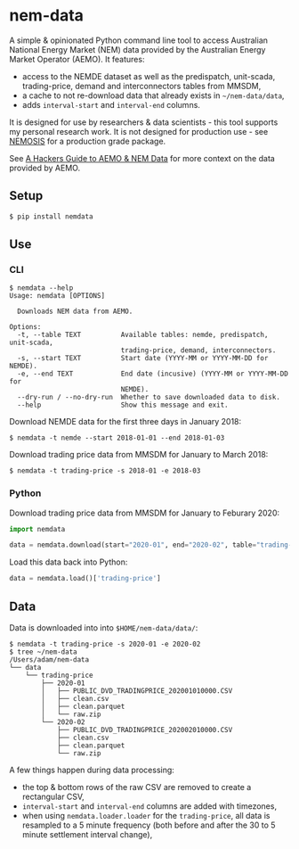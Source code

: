 # nem-data

A simple & opinionated Python command line tool to access Australian National Energy Market (NEM) data provided by the Australian Energy Market Operator (AEMO).  It features:

- access to the NEMDE dataset as well as the predispatch, unit-scada, trading-price, demand and interconnectors tables from MMSDM,
- a cache to not re-download data that already exists in `~/nem-data/data`,
- adds `interval-start` and `interval-end` columns.

It is designed for use by researchers & data scientists - this tool supports my personal research work.  It is not designed for production use - see [NEMOSIS](https://github.com/UNSW-CEEM/NEMOSIS) for a production grade package.

See [A Hackers Guide to AEMO & NEM Data](https://adgefficiency.com/hackers-aemo/) for more context on the data provided by AEMO.


## Setup

```bash
$ pip install nemdata
```


## Use

### CLI

```shell-session
$ nemdata --help
Usage: nemdata [OPTIONS]

  Downloads NEM data from AEMO.

Options:
  -t, --table TEXT          Available tables: nemde, predispatch, unit-scada,
                            trading-price, demand, interconnectors.
  -s, --start TEXT          Start date (YYYY-MM or YYYY-MM-DD for NEMDE).
  -e, --end TEXT            End date (incusive) (YYYY-MM or YYYY-MM-DD for
                            NEMDE).
  --dry-run / --no-dry-run  Whether to save downloaded data to disk.
  --help                    Show this message and exit.
```

Download NEMDE data for the first three days in January 2018:

```shell-session
$ nemdata -t nemde --start 2018-01-01 --end 2018-01-03
```

Download trading price data from MMSDM for January to March 2018:

```shell-session
$ nemdata -t trading-price -s 2018-01 -e 2018-03
```

### Python

Download trading price data from MMSDM for January to Feburary 2020:

```python
import nemdata

data = nemdata.download(start="2020-01", end="2020-02", table="trading-price")
```

Load this data back into Python:

```python
data = nemdata.load()['trading-price']
```


## Data

Data is downloaded into into `$HOME/nem-data/data/`:

```shell-session
$ nemdata -t trading-price -s 2020-01 -e 2020-02
$ tree ~/nem-data
/Users/adam/nem-data
└── data
    └── trading-price
        ├── 2020-01
        │   ├── PUBLIC_DVD_TRADINGPRICE_202001010000.CSV
        │   ├── clean.csv
        │   ├── clean.parquet
        │   └── raw.zip
        └── 2020-02
            ├── PUBLIC_DVD_TRADINGPRICE_202002010000.CSV
            ├── clean.csv
            ├── clean.parquet
            └── raw.zip
```

A few things happen during data processing:

- the top & bottom rows of the raw CSV are removed to create a rectangular CSV,
- `interval-start` and `interval-end` columns are added with timezones,
- when using `nemdata.loader.loader` for the `trading-price`, all data is resampled to a 5 minute frequency (both before and after the 30 to 5 minute settlement interval change),
